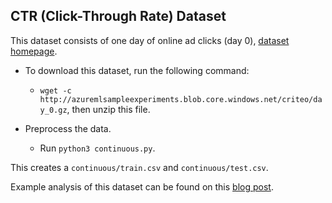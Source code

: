 CTR (Click-Through Rate) Dataset
---
This dataset consists of one day of online ad clicks (day 0), [dataset homepage](https://ailab.criteo.com/download-criteo-1tb-click-logs-dataset/).

* To download this dataset, run the following command:
	* `wget -c http://azuremlsampleexperiments.blob.core.windows.net/criteo/day_0.gz`, then unzip this file.

* Preprocess the data.
	* Run `python3 continuous.py`.

This creates a `continuous/train.csv` and `continuous/test.csv`.

Example analysis of this dataset can be found on this [blog post](https://medium.com/@marthawhite_81346/learning-with-the-criteo-tb-dataset-e3ec12d9d77e).
